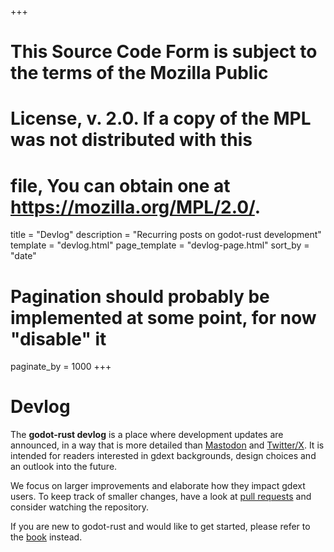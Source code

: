 +++
# This Source Code Form is subject to the terms of the Mozilla Public
# License, v. 2.0. If a copy of the MPL was not distributed with this
# file, You can obtain one at https://mozilla.org/MPL/2.0/.

title = "Devlog"
description = "Recurring posts on godot-rust development"
template = "devlog.html"
page_template = "devlog-page.html"
sort_by = "date"
# Pagination should probably be implemented at some point, for now "disable" it
paginate_by = 1000
+++

# Devlog

The **godot-rust devlog** is a place where development updates are announced, in a way that is more detailed than [Mastodon] and [Twitter/X]. It is intended for readers interested in gdext backgrounds, design choices and an outlook into the future.

We focus on larger improvements and elaborate how they impact gdext users. To keep track of smaller changes, have a look at [pull requests] and consider watching the repository.

If you are new to godot-rust and would like to get started, please refer to the [book] instead.


[book]: /book
[pull requests]: https://github.com/godot-rust/gdext/pulls
[Mastodon]: https://mastodon.gamedev.place/@GodotRust
[Twitter/X]: https://twitter.com/GodotRust
